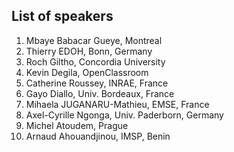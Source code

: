 
## List of speakers

1. Mbaye Babacar Gueye, Montreal
2. Thierry EDOH, Bonn, Germany
3. Roch Giltho, Concordia University
4. Kevin Degila, OpenClassroom
5. Catherine Roussey, INRAE, France
6. Gayo Diallo, Univ. Bordeaux, France 
7. Mihaela JUGANARU-Mathieu, EMSE, France
8. Axel-Cyrille Ngonga, Univ. Paderborn, Germany
9.  Michel Atoudem, Prague
10. Arnaud Ahouandjinou, IMSP, Benin
